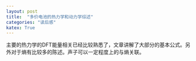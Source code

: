 ```yaml
---
layout: post
title:  "多价电池的热力学和动力学综述"
categories: "读后感"
katex: True
---
```


主要的热力学的DFT能量相关已经比较熟悉了，文章讲解了大部分的基本公式。另外对于熵有比较多的陈述。声子可以一定程度上的与熵关联。